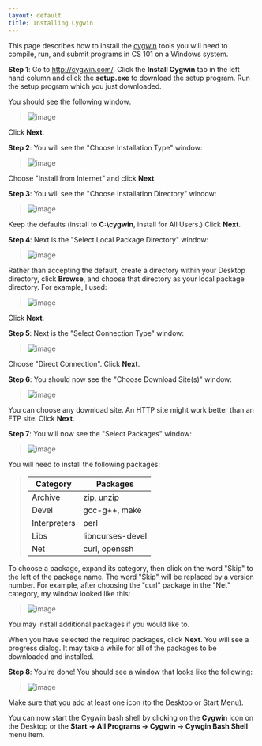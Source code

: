```yaml
---
layout: default
title: Installing Cygwin
---
```


This page describes how to install the [cygwin](http://cygwin.com/) tools you will need to compile, run, and submit programs in CS 101 on a Windows system.

**Step 1**: Go to <http://cygwin.com/>. Click the **Install Cygwin** tab in the left hand column and click the **setup.exe** to download the setup program. Run the setup program which you just downloaded.

You should see the following window:

> ![image](img/setup1.png)

Click **Next**.

**Step 2**: You will see the "Choose Installation Type" window:

> ![image](img/setup2.png)

Choose "Install from Internet" and click **Next**.

**Step 3**: You will see the "Choose Installation Directory" window:

> ![image](img/setup3.png)

Keep the defaults (install to **C:\\cygwin**, install for All Users.) Click **Next**.

**Step 4**: Next is the "Select Local Package Directory" window:

> ![image](img/setup4.png)

Rather than accepting the default, create a directory within your Desktop directory, click **Browse**, and choose that directory as your local package directory. For example, I used:

> ![image](img/setup5.png)

Click **Next**.

**Step 5**: Next is the "Select Connection Type" window:

> ![image](img/setup6.png)

Choose "Direct Connection". Click **Next**.

**Step 6**: You should now see the "Choose Download Site(s)" window:

> ![image](img/setup7.png)

You can choose any download site. An HTTP site might work better than an FTP site. Click **Next**.

**Step 7**: You will now see the "Select Packages" window:

> ![image](img/setup8.png)

You will need to install the following packages:

> Category | Packages
> -------- | --------
> Archive  | zip, unzip
> Devel    | gcc-g++, make
> Interpreters | perl
> Libs | libncurses-devel
> Net | curl, openssh

To choose a package, expand its category, then click on the word "Skip" to the left of the package name. The word "Skip" will be replaced by a version number. For example, after choosing the "curl" package in the "Net" category, my window looked like this:

> ![image](img/setup9.png)

You may install additional packages if you would like to.

When you have selected the required packages, click **Next**. You will see a progress dialog. It may take a while for all of the packages to be downloaded and installed.

**Step 8**: You're done! You should see a window that looks like the following:

> ![image](img/setup10.png)

Make sure that you add at least one icon (to the Desktop or Start Menu).

You can now start the Cygwin bash shell by clicking on the **Cygwin** icon on the Desktop or the **Start &rarr; All Programs &rarr; Cygwin &rarr; Cywgin Bash Shell** menu item.
